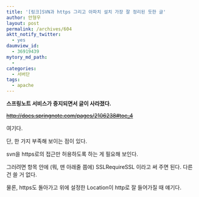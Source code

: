 ```yaml
---
title: '[링크]SVN과 https 그리고 아파치 설치 가장 잘 정리된 듯한 글'
author: 안형우
layout: post
permalink: /archives/604
aktt_notify_twitter:
  - yes
daumview_id:
  - 36919439
mytory_md_path:
  - 
categories:
  - 서버단
tags:
  - apache
---
```

**스프링노트 서비스가 중지되면서 글이 사라졌다.**

<del>http://docs.springnote.com/pages/2106238#toc_4</del>

여기다.

단, 한 가지 부족해 보이는 점이 있다.

svn을 https로의 접근만 허용하도록 하는 게 필요해 보인다.

그러려면 <Location> 항목 안에 (뭐, 맨 아래줄 쯤에) SSLRequireSSL 이라고 써 주면 된다. 다른 건 쓸 거 없다.

물론, https도 돌아가고 위에 설정한 Location이 http로 잘 들어가질 때 얘기다.
